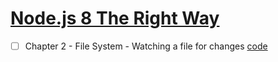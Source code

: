 # [Node.js 8 The Right Way](https://www.goodreads.com/book/show/34637917-node-js-8-the-right-way)

- [ ] Chapter 2 - File System - Watching a file for changes [code](/node/nodejs-8-the-right-way/filesystem/watcher.js)
